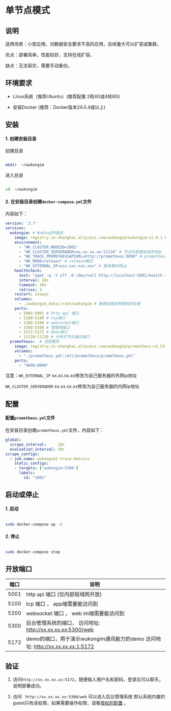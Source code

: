 
# 单节点模式

## 说明

适用场景：小型应用，对数据安全要求不高的应用，后续量大可以扩容成集群。

优点：部署简单，性能较好，支持在线扩容。

缺点：无法容灾，需要手动备份。

## 环境要求

- Linux系统（推荐Ubuntu）(推荐配置 2核4G或4核8G)

- 安装Docker (推荐：Docker版本24.0.4或以上)


## 安装


#### 1. 创建安装目录


创建目录

```bash

mkdir  ~/wukongim
```


进入目录

```bash

cd  ~/wukongim

```

#### 2. 在安装目录创建`docker-compose.yml`文件

内容如下：

```yaml
version: '3.7'
services:
  wukongim: # WuKongIM服务
    image: registry.cn-shanghai.aliyuncs.com/wukongim/wukongim:v2.0.1-beta-20240715
    environment:
      - "WK_CLUSTER_NODEID=1001"  
      - "WK_CLUSTER_SERVERADDR=xx.xx.xx.xx:11110" # 节点内部通信请求地址
      - "WK_TRACE_PROMETHEUSAPIURL=http://prometheus:9090" # prometheus监控地址
      - "WK_MODE=release" # release模式
      - "WK_EXTERNAL_IP=xxx.xxx.xxx.xxx" # 服务器外网ip
    healthcheck:
      test: "wget -q -Y off -O /dev/null http://localhost:5001/health > /dev/null 2>&1"
      interval: 10s
      timeout: 10s
      retries: 3       
    restart: always  
    volumes:
      - ./wukongim_data:/root/wukongim # 数据挂载到物理机的目录
    ports:
      - 5001:5001 # http api 端口
      - 5100:5100 # tcp端口
      - 5200:5200 # websocket端口
      - 5300:5300 # 管理端端口
      - 5172:5172 # demo端口
      - 11110:11110 # 分布式节点通讯端口
  prometheus:  # 监控服务
    image: registry.cn-shanghai.aliyuncs.com/wukongim/prometheus:v2.53.1
    volumes:
      - "./prometheus.yml:/etc/prometheus/prometheus.yml"
    ports:
      - "9090:9090"      
```

注意：`WK_EXTERNAL_IP` xx.xx.xx.xx修改为自己服务器的外网ip地址

`WK_CLUSTER_SERVERADDR` xx.xx.xx.xx修改为自己服务器的内网ip地址


## 配置

#### 配置`prometheus.yml`文件

在安装目录创建`prometheus.yml`文件，内容如下：

```yaml
global:
  scrape_interval:     10s 
  evaluation_interval: 10s 
scrape_configs:
  - job_name: wukongim1-trace-metrics
    static_configs:
    - targets: ['wukongim:5300']
      labels:
        id: "1001"

```



## 启动或停止

#### 1. 启动

```bash

sudo docker-compose up -d

```

#### 2. 停止

```bash

sudo docker-compose stop

```



## 开放端口

| 端口 | 说明 |
| --- | --- |
| 5001 | http api 端口 (仅内部局域网开放) |
| 5100 | tcp 端口 ， app端需要能访问到 |
| 5200 | websocket 端口 ， web im端需要能访问到 |
| 5300 | 后台管理系统的端口， 访问地址: http://xx.xx.xx.xx:5300/web |
| 5172 | demo的端口，用于演示wukongim通讯能力的demo 访问地址: http://xx.xx.xx.xx.1:5172 |


## 验证

1. 访问`http://xx.xx.xx.xx:5172`，随便输入用户名和密码，登录后可以聊天，说明部署成功。

2. 访问 ` http://xx.xx.xx.xx:5300/web` 可以进入后台管理系统 默认系统内置的guest只有读权限，如果需要操作权限，请看[授权的配置](/server/config/auth) 。